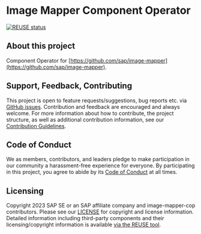 # Image Mapper Component Operator

[![REUSE status](https://api.reuse.software/badge/github.com/SAP/image-mapper-cop)](https://api.reuse.software/info/github.com/SAP/image-mapper-cop)

## About this project

Component Operator for [https://github.com/sap/image-mapper](https://github.com/sap/image-mapper).

## Support, Feedback, Contributing

This project is open to feature requests/suggestions, bug reports etc. via [GitHub issues](https://github.com/SAP/image-mapper-cop/issues). Contribution and feedback are encouraged and always welcome. For more information about how to contribute, the project structure, as well as additional contribution information, see our [Contribution Guidelines](CONTRIBUTING.md).

## Code of Conduct

We as members, contributors, and leaders pledge to make participation in our community a harassment-free experience for everyone. By participating in this project, you agree to abide by its [Code of Conduct](https://github.com/SAP/.github/blob/main/CODE_OF_CONDUCT.md) at all times.

## Licensing

Copyright 2023 SAP SE or an SAP affiliate company and image-mapper-cop contributors. Please see our [LICENSE](LICENSE) for copyright and license information. Detailed information including third-party components and their licensing/copyright information is available [via the REUSE tool](https://api.reuse.software/info/github.com/SAP/image-mapper-cop).

